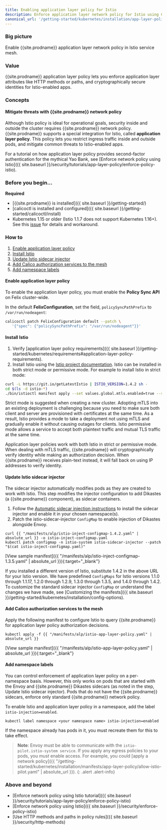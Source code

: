 ```yaml
---
title: Enabling application layer policy for Istio
description: Enforce application layer network policy for Istio using Calico network policy.
canonical_url: '/getting-started/kubernetes/installation/app-layer-policy'
---
```


### Big picture

Enable {{site.prodname}} application layer network policy in Istio service mesh.

### Value

{{site.prodname}} application layer policy lets you enforce application layer attributes like HTTP methods or paths, and cryptographically secure identities for Istio-enabled apps.

### Concepts

#### Mitigate threats with {{site.prodname}} network policy

Although Istio policy is ideal for operational goals, security inside and outside the cluster requires {{site.prodname}} network policy. {{site.prodname}} supports a special integration for Istio, called **application layer policy**. This policy lets you restrict ingress traffic inside and outside pods, and mitigate common threats to Istio-enabled apps.

For a tutorial on how application layer policy provides second-factor authentication for the mythical Yao Bank, see [Enforce network policy using Istio]({{ site.baseurl }}/security/tutorials/app-layer-policy/enforce-policy-istio).

### Before you begin...

**Required**

- [{{site.prodname}} is installed]({{ site.baseurl }}/getting-started/)
- [calicoctl is installed and configured]({{ site.baseurl }}/getting-started/calicoctl/install)
- Kubernetes 1.15 or older (Istio 1.1.7 does not support Kubernetes 1.16+).
See this [issue](https://github.com/projectcalico/calico/issues/2943) for details and workaround.

### How to

1. [Enable application layer policy](#enable-application-layer-policy)
1. [Install Istio](#install-istio)
1. [Update Istio sidecar injector](#update-istio-sidecar-injector)
1. [Add Calico authorization services to the mesh](#add-calico-authorization-services-to-the-mesh)
1. [Add namespace labels](#add-namespace-labels)

#### Enable application layer policy

To enable the application layer policy, you must enable the **Policy Sync API** on Felix cluster-wide.

In the default **FelixConfiguration**, set the field, `policySyncPathPrefix` to `/var/run/nodeagent`:

```bash
calicoctl patch FelixConfiguration default --patch \
   '{"spec": {"policySyncPathPrefix": "/var/run/nodeagent"}}'
```

#### Install Istio

1. Verify [application layer policy requirements]({{ site.baseurl }}/getting-started/kubernetes/requirements#application-layer-policy-requirements).
1. Install Istio using the [Istio project documentation](https://istio.io/docs/setup/install/). Istio can be installed in both strict mode or permissive mode. For example to install Istio in strict mode:

```bash
curl -L https://git.io/getLatestIstio | ISTIO_VERSION=1.4.2 sh -
cd $(ls -d istio-*)
./bin/istioctl manifest apply --set values.global.mtls.enabled=true --set values.global.controlPlaneSecurityEnabled=true
```

Strict mode is suggested when creating a new cluster. Adopting mTLS into an existing deployment is challenging because you need to make sure both client and server are provisioned with certificates at the same time. As a result, Istio provides a mode to take a deployment not using mTLS and gradually enable it without causing outages for clients. Istio permissive mode allows a service to accept both plaintext traffic and mutual TLS traffic at the same time.

Application layer policies work with both Istio in strict or permissive mode. When dealing with mTLS traffic, {{site.prodname}} will cryptographically verify identity while making an authorization decision. When {{site.prodname}} receives plain-text instead, it will fall back on using IP addresses to verify identity.

#### Update Istio sidecar injector

The sidecar injector automatically modifies pods as they are created to work with Istio. This step modifies the injector configuration to add Dikastes (a {{site.prodname}} component), as sidecar containers.

1. Follow the [Automatic sidecar injection instructions](https://archive.istio.io/v1.3/docs/setup/additional-setup/sidecar-injection/#automatic-sidecar-injection) to install the sidecar injector and enable it in your chosen namespace(s).
1. Patch the istio-sidecar-injector `ConfigMap` to enable injection of Dikastes alongside Envoy.

```
curl {{ "/manifests/alp/istio-inject-configmap-1.4.2.yaml" | absolute_url }} -o istio-inject-configmap.yaml
kubectl patch configmap -n istio-system istio-sidecar-injector --patch "$(cat istio-inject-configmap.yaml)"
```
[View sample manifest]({{ "/manifests/alp/istio-inject-configmap-1.3.5.yaml" | absolute_url }}){:target="_blank"}

If you installed a different version of Istio, substitute 1.4.2 in the above URL for your Istio version. We have predefined `ConfigMaps` for Istio versions 1.1.0 through 1.1.17, 1.2.0 through 1.2.9, 1.3.0 through 1.3.5, and 1.4.0 through 1.4.2. To customize the standard sidecar injector `ConfigMap` or understand the changes we have made, see [Customizing the manifests]({{ site.baseurl }}/getting-started/kubernetes/installation/config-options).

#### Add Calico authorization services to the mesh

Apply the following manifest to configure Istio to query {{site.prodname}} for application layer policy authorization decisions.

```
kubectl apply -f {{ "/manifests/alp/istio-app-layer-policy.yaml" | absolute_url }}
```

[View sample manifest]({{ "/manifests/alp/istio-app-layer-policy.yaml" | absolute_url }}){:target="_blank"}

#### Add namespace labels

You can control enforcement of application layer policy on a per-namespace basis. However, this only works on pods that are started with the Envoy and {{site.prodname}} Dikastes sidecars (as noted in the step, Update Istio sidecar injector). Pods that do not have the {{site.prodname}} sidecars, enforce only standard {{site.prodname}} network policy.

To enable Istio and application layer policy in a namespace, add the label `istio-injection=enabled`.

```
kubectl label namespace <your namespace name> istio-injection=enabled
```

If the namespace already has pods in it, you must recreate them for this to take effect.

>**Note**: Envoy must be able to communicate with the `istio-pilot.istio-system service`. If you apply any egress policies to your pods, you *must* enable access. For example, you could [apply a network policy]({{ "/getting-started/kubernetes/installation/manifests/app-layer-policy/allow-istio-pilot.yaml" | absolute_url }}).
{: .alert .alert-info}

### Above and beyond

- [Enforce network policy using Istio tutorial]({{ site.baseurl }}/security/tutorials/app-layer-policy/enforce-policy-istio)
- [Enforce network policy using Istio]({{ site.baseurl }}/security/enforce-policy-istio)
- [Use HTTP methods and paths in policy rules]({{ site.baseurl }}/security/http-methods)
